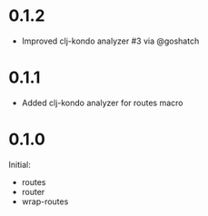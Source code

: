 # 0.1.2

- Improved clj-kondo analyzer #3 via @goshatch

# 0.1.1

- Added clj-kondo analyzer for routes macro

# 0.1.0

Initial:

- routes
- router
- wrap-routes
